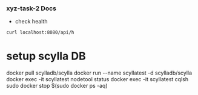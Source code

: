 ### xyz-task-2 Docs

- check health
```
curl localhost:8080/api/h                                             
```

# setup scylla DB

docker pull scylladb/scylla
docker run --name scyllatest -d scylladb/scylla
docker exec -it scyllatest nodetool status
docker exec -it scyllatest cqlsh
sudo docker stop $(sudo docker ps -aq)


